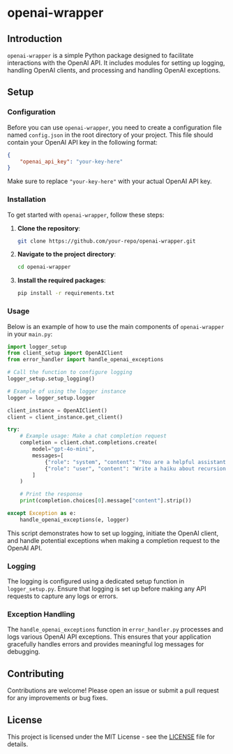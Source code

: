 # openai-wrapper

## Introduction

`openai-wrapper` is a simple Python package designed to facilitate interactions with the OpenAI API. It includes modules for setting up logging, handling OpenAI clients, and processing and handling OpenAI exceptions.

## Setup

### Configuration

Before you can use `openai-wrapper`, you need to create a configuration file named `config.json` in the root directory of your project. This file should contain your OpenAI API key in the following format:

```json
{
    "openai_api_key": "your-key-here"
}
```

Make sure to replace `"your-key-here"` with your actual OpenAI API key.

### Installation

To get started with `openai-wrapper`, follow these steps:

1. **Clone the repository**:  
   ```sh
   git clone https://github.com/your-repo/openai-wrapper.git
   ```

2. **Navigate to the project directory**:  
   ```sh
   cd openai-wrapper
   ```

3. **Install the required packages**:  
   ```sh
   pip install -r requirements.txt
   ```

### Usage

Below is an example of how to use the main components of `openai-wrapper` in your `main.py`:

```python
import logger_setup
from client_setup import OpenAIClient
from error_handler import handle_openai_exceptions

# Call the function to configure logging
logger_setup.setup_logging()

# Example of using the logger instance
logger = logger_setup.logger

client_instance = OpenAIClient()
client = client_instance.get_client()

try:
    # Example usage: Make a chat completion request
    completion = client.chat.completions.create(
        model="gpt-4o-mini",
        messages=[
            {"role": "system", "content": "You are a helpful assistant."},
            {"role": "user", "content": "Write a haiku about recursion in programming."}
        ]
    )

    # Print the response
    print(completion.choices[0].message["content"].strip())

except Exception as e:
    handle_openai_exceptions(e, logger)
```

This script demonstrates how to set up logging, initiate the OpenAI client, and handle potential exceptions when making a completion request to the OpenAI API.

### Logging

The logging is configured using a dedicated setup function in `logger_setup.py`. Ensure that logging is set up before making any API requests to capture any logs or errors.

### Exception Handling

The `handle_openai_exceptions` function in `error_handler.py` processes and logs various OpenAI API exceptions. This ensures that your application gracefully handles errors and provides meaningful log messages for debugging.

## Contributing

Contributions are welcome! Please open an issue or submit a pull request for any improvements or bug fixes.

## License

This project is licensed under the MIT License - see the [LICENSE](LICENSE) file for details.